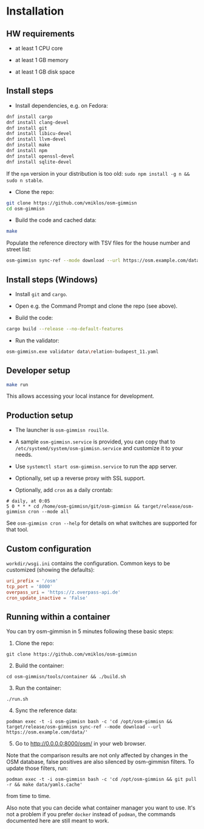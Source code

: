 # Installation

## HW requirements

- at least 1 CPU core

- at least 1 GB memory

- at least 1 GB disk space

## Install steps

- Install dependencies, e.g. on Fedora:

```bash
dnf install cargo
dnf install clang-devel
dnf install git
dnf install libicu-devel
dnf install llvm-devel
dnf install make
dnf install npm
dnf install openssl-devel
dnf install sqlite-devel
```

If the `npm` version in your distribution is too old: `sudo npm install -g n && sudo n stable`.

- Clone the repo:

```bash
git clone https://github.com/vmiklos/osm-gimmisn
cd osm-gimmisn
```

- Build the code and cached data:

```bash
make
```

Populate the reference directory with TSV files for the house number and street list:

```bash
osm-gimmisn sync-ref --mode download --url https://osm.example.com/data/
```

## Install steps (Windows)

- Install `git` and `cargo`.

- Open e.g. the Command Prompt and clone the repo (see above).

- Build the code:

```bash
cargo build --release --no-default-features
```

- Run the validator:

```bash
osm-gimmisn.exe validator data\relation-budapest_11.yaml
```

## Developer setup

```bash
make run
```

This allows accessing your local instance for development.

## Production setup

- The launcher is `osm-gimmisn rouille`.

- A sample `osm-gimmisn.service` is provided, you can copy that to
  `/etc/systemd/system/osm-gimmisn.service` and customize it to your needs.

- Use `systemctl start osm-gimmisn.service` to run the app server.

- Optionally, set up a reverse proxy with SSL support.

- Optionally, add `cron` as a daily crontab:

```cron
# daily, at 0:05
5 0 * * * cd /home/osm-gimmisn/git/osm-gimmisn && target/release/osm-gimmisn cron --mode all
```

See `osm-gimmisn cron --help` for details on what switches are supported for that tool.

## Custom configuration

`workdir/wsgi.ini` contains the configuration. Common keys to be customized (showing the defaults):

```toml
uri_prefix = '/osm'
tcp_port = '8000'
overpass_uri = 'https://z.overpass-api.de'
cron_update_inactive = 'False'
```

## Running within a container

You can try osm-gimmisn in 5 minutes following these basic steps:

1. Clone the repo:

```
git clone https://github.com/vmiklos/osm-gimmisn
```

2. Build the container:

```
cd osm-gimmisn/tools/container && ./build.sh
```

3. Run the container:

```
./run.sh
```

4. Sync the reference data:

```
podman exec -t -i osm-gimmisn bash -c 'cd /opt/osm-gimmisn && target/release/osm-gimmisn sync-ref --mode download --url https://osm.example.com/data/'
```

5. Go to <http://0.0.0.0:8000/osm/> in your web browser.

Note that the comparison results are not only affected by changes in the OSM database, false
positives are also silenced by osm-gimmisn filters. To update those filters, run:

```
podman exec -t -i osm-gimmisn bash -c 'cd /opt/osm-gimmisn && git pull -r && make data/yamls.cache'
```

from time to time.

Also note that you can decide what container manager you want to use. It's not a problem if you
prefer `docker` instead of `podman`, the commands documented here are still meant to work.
